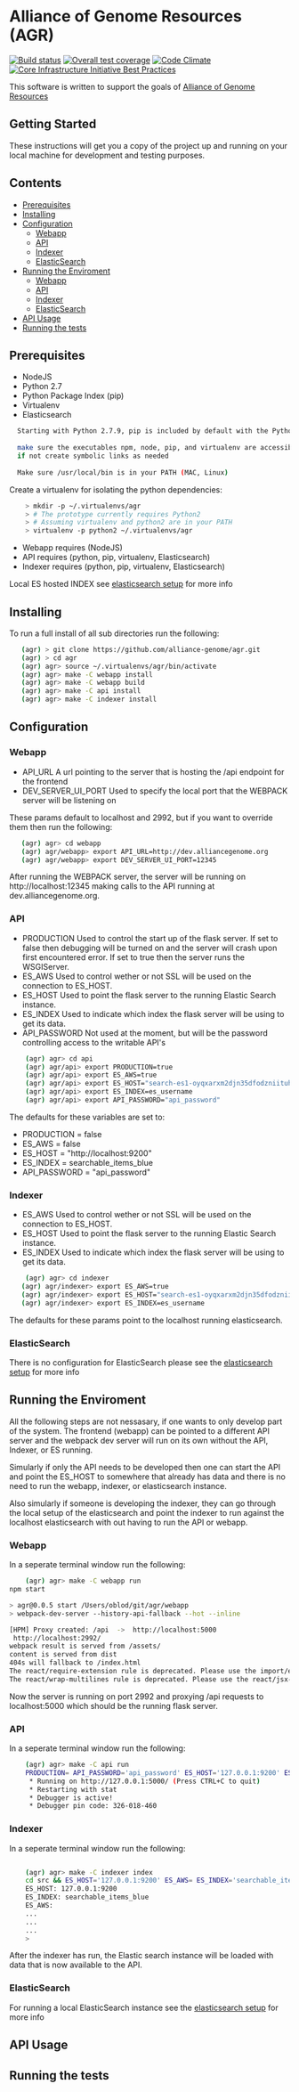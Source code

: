 # Alliance of Genome Resources (AGR)
[![Build status](https://travis-ci.org/alliance-genome/agr.svg?branch=master)](https://travis-ci.org/alliance-genome/agr)
[![Overall test coverage](https://coveralls.io/repos/github/alliance-genome/agr/badge.svg?branch=master)](https://coveralls.io/github/alliance-genome/agr)
[![Code Climate](https://codeclimate.com/github/alliance-genome/agr.svg)](https://codeclimate.com/github/alliance-genome/agr)
[![Core Infrastructure Initiative Best Practices](https://bestpractices.coreinfrastructure.org/projects/864/badge)](https://bestpractices.coreinfrastructure.org/projects/864)

This software is written to support the goals of [Alliance of Genome Resources](http://www.alliancegenome.org/)

## Getting Started

These instructions will get you a copy of the project up and running on your local machine for development and testing purposes.

## Contents

- [Prerequisites](#Prerequisites)
- [Installing](#Installing)
- [Configuration](#Configuration)
  * [Webapp](#Webapp)
  * [API](#API)
  * [Indexer](#Indexer)
  * [ElasticSearch](#ElasticSearch)
- [Running the Enviroment](#Running-the-Enviroment)
  * [Webapp](#Webapp-1)
  * [API](#API-1)
  * [Indexer](#Indexer-1)
  * [ElasticSearch](#ElasticSearch-1)
- [API Usage](#API-Usage)
- [Running the tests](#Running-the-tests)

## Prerequisites

- NodeJS
- Python 2.7
- Python Package Index (pip)
- Virtualenv
- Elasticsearch

```bash
  Starting with Python 2.7.9, pip is included by default with the Python binary installers. 
  
  make sure the executables npm, node, pip, and virtualenv are accessible from /usr/local/bin  (MAC, Linux)
  if not create symbolic links as needed
  
  Make sure /usr/local/bin is in your PATH (MAC, Linux)
```
Create a virtualenv for isolating the python dependencies:

```bash
	> mkdir -p ~/.virtualenvs/agr
	> # The prototype currently requires Python2
	> # Assuming virtualenv and python2 are in your PATH
	> virtualenv -p python2 ~/.virtualenvs/agr
```
* Webapp requires (NodeJS)
* API requires (python, pip, virtualenv, Elasticsearch)
* Indexer requires (python, pip, virtualenv, Elasticsearch)

Local ES hosted INDEX see [elasticsearch setup][4] for more info

## Installing

To run a full install of all sub directories run the following:

```bash
   (agr) > git clone https://github.com/alliance-genome/agr.git
   (agr) > cd agr
   (agr) agr> source ~/.virtualenvs/agr/bin/activate
   (agr) agr> make -C webapp install
   (agr) agr> make -C webapp build
   (agr) agr> make -C api install
   (agr) agr> make -C indexer install
```

## Configuration

### Webapp

- API_URL A url pointing to the server that is hosting the /api endpoint for the frontend
- DEV\_SERVER\_UI\_PORT Used to specify the local port that the WEBPACK server will be listening on

These params default to localhost and 2992, but if you want to override them then run the following:

```bash
   (agr) agr> cd webapp
   (agr) agr/webapp> export API_URL=http://dev.alliancegenome.org
   (agr) agr/webapp> export DEV_SERVER_UI_PORT=12345
```

After running the WEBPACK server, the server will be running on http://localhost:12345 making calls to the API running at dev.alliancegenome.org.

### API

- PRODUCTION Used to control the start up of the flask server. If set to false then debugging will be turned on and the server will crash upon first encountered error. If set to true then the server runs the WSGIServer.
- ES\_AWS Used to control wether or not SSL will be used on the connection to ES_HOST.
- ES\_HOST Used to point the flask server to the running Elastic Search instance.
- ES\_INDEX Used to indicate which index the flask server will be using to get its data.
- API\_PASSWORD Not used at the moment, but will be the password controlling access to the writable API's

```bash
	(agr) agr> cd api
	(agr) agr/api> export PRODUCTION=true
	(agr) agr/api> export ES_AWS=true
	(agr) agr/api> export ES_HOST="search-es1-oyqxarxm2djn35dfodzniituhe.us-west-2.es.amazonaws.com"
	(agr) agr/api> export ES_INDEX=es_username
	(agr) agr/api> export API_PASSWORD="api_password"
```

The defaults for these variables are set to:

- PRODUCTION = false
- ES\_AWS = false
- ES\_HOST = "http://localhost:9200"
- ES\_INDEX = searchable_items_blue
- API\_PASSWORD = "api_password"

### Indexer

- ES\_AWS Used to control wether or not SSL will be used on the connection to ES_HOST.
- ES\_HOST Used to point the flask server to the running Elastic Search instance.
- ES\_INDEX Used to indicate which index the flask server will be using to get its data.

```bash
	(agr) agr> cd indexer
   (agr) agr/indexer> export ES_AWS=true
   (agr) agr/indexer> export ES_HOST="search-es1-oyqxarxm2djn35dfodzniituhe.us-west-2.es.amazonaws.com"
   (agr) agr/indexer> export ES_INDEX=es_username
```

The defaults for these params point to the localhost running elasticsearch.

### ElasticSearch

There is no configuration for ElasticSearch please see the [elasticsearch setup][4] for more info

## Running the Enviroment

All the following steps are not nessasary, if one wants to only develop part of the system. The frontend (webapp) can be pointed to a different API server and the webpack dev server will run on its own without the API, Indexer, or ES running.

Simularly if only the API needs to be developed then one can start the API and point the ES_HOST to somewhere that already has data and there is no need to run the webapp, indexer, or elasticsearch instance.

Also simularly if someone is developing the indexer, they can go through the local setup of the elasticsearch and point the indexer to run against the localhost elasticsearch with out having to run the API or webapp.

### Webapp

In a seperate terminal window run the following:

```bash
	(agr) agr> make -C webapp run
npm start

> agr@0.0.5 start /Users/oblod/git/agr/webapp
> webpack-dev-server --history-api-fallback --hot --inline

[HPM] Proxy created: /api  ->  http://localhost:5000
 http://localhost:2992/
webpack result is served from /assets/
content is served from dist
404s will fallback to /index.html
The react/require-extension rule is deprecated. Please use the import/extensions rule from eslint-plugin-import instead.
The react/wrap-multilines rule is deprecated. Please use the react/jsx-wrap-multilines rule instead.
```

Now the server is running on port 2992 and proxying /api requests to localhost:5000 which should be the running flask server.

### API

In a seperate terminal window run the following:

```bash
	(agr) agr> make -C api run
	PRODUCTION= API_PASSWORD='api_password' ES_HOST='127.0.0.1:9200' ES_AWS= ES_INDEX='searchable_items_blue' python src/server.py
	 * Running on http://127.0.0.1:5000/ (Press CTRL+C to quit)
	 * Restarting with stat
	 * Debugger is active!
	 * Debugger pin code: 326-018-460
```

### Indexer

In a seperate terminal window run the following:

```bash

	(agr) agr> make -C indexer index
	cd src && ES_HOST='127.0.0.1:9200' ES_AWS= ES_INDEX='searchable_items_blue' python fetch_save_index.py
	ES_HOST: 127.0.0.1:9200
	ES_INDEX: searchable_items_blue
	ES_AWS: 
	...
	...
	...
	>
```

After the indexer has run, the Elastic search instance will be loaded with data that is now available to the API.

### ElasticSearch

For running a local ElasticSearch instance see the [elasticsearch setup][4] for more info

## API Usage



## Running the tests


[4]: doc/ES_SETUP.md
